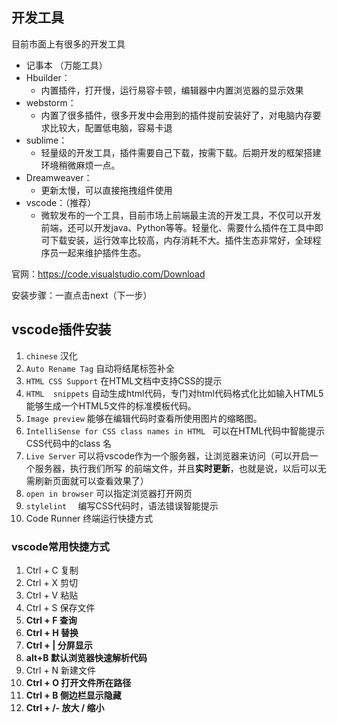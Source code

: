 ## 开发工具

目前市面上有很多的开发工具

- 记事本 （万能工具）
- Hbuilder：
    - 内置插件，打开慢，运行易容卡顿，编辑器中内置浏览器的显示效果
- webstorm：
    - 内置了很多插件，很多开发中会用到的插件提前安装好了，对电脑内存要求比较大，配置低电脑，容易卡退
- sublime：
    - 轻量级的开发工具，插件需要自己下载，按需下载。后期开发的框架搭建环境稍微麻烦一点。
- Dreamweaver：
    - 更新太慢，可以直接拖拽组件使用
- vscode：（推荐）
    - 微软发布的一个工具，目前市场上前端最主流的开发工具，不仅可以开发前端，还可以开发java、Python等等。轻量化、需要什么插件在工具中即可下载安装，运行效率比较高，内存消耗不大。插件生态非常好，全球程序员一起来维护插件生态。

官网：https://code.visualstudio.com/Download

安装步骤：一直点击next（下一步）

## vscode插件安装

1. `chinese` 汉化
2. `Auto Rename Tag` 自动将结尾标签补全
3. `HTML CSS Support` 在HTML文档中支持CSS的提示
4. `HTML  snippets` 自动生成html代码，专门对html代码格式化比如输入HTML5能够生成一个HTML5文件的标准模板代码。
5. `Image preview` 能够在编辑代码时查看所使用图片的缩略图。
6. `IntelliSense for CSS class names in HTML ` 可以在HTML代码中智能提示CSS代码中的class 名
7. `Live Server` 可以将vscode作为一个服务器，让浏览器来访问（可以开启一个服务器，执行我们所写 的前端文件，并且**实时更新**，也就是说，以后可以无需刷新页面就可以查看效果了）
8. `open in browser`  可以指定浏览器打开网页
9. `stylelint  `    编写CSS代码时，语法错误智能提示
10. Code Runner   终端运行快捷方式

### **vscode常用快捷方式**

1. Ctrl + C 复制
2. Ctrl + X 剪切
3. Ctrl + V 粘贴
4. Ctrl + S 保存文件
5. **Ctrl + F 查询**
6. **Ctrl + H 替换**
7. **Ctrl + |  分屏显示**
8. **alt+B   默认浏览器快速解析代码**
9. Ctrl + N 新建文件
10. **Ctrl + O 打开文件所在路径**
11. **Ctrl + B 侧边栏显示隐藏**
12. **Ctrl + /- 放大 / 缩小**









